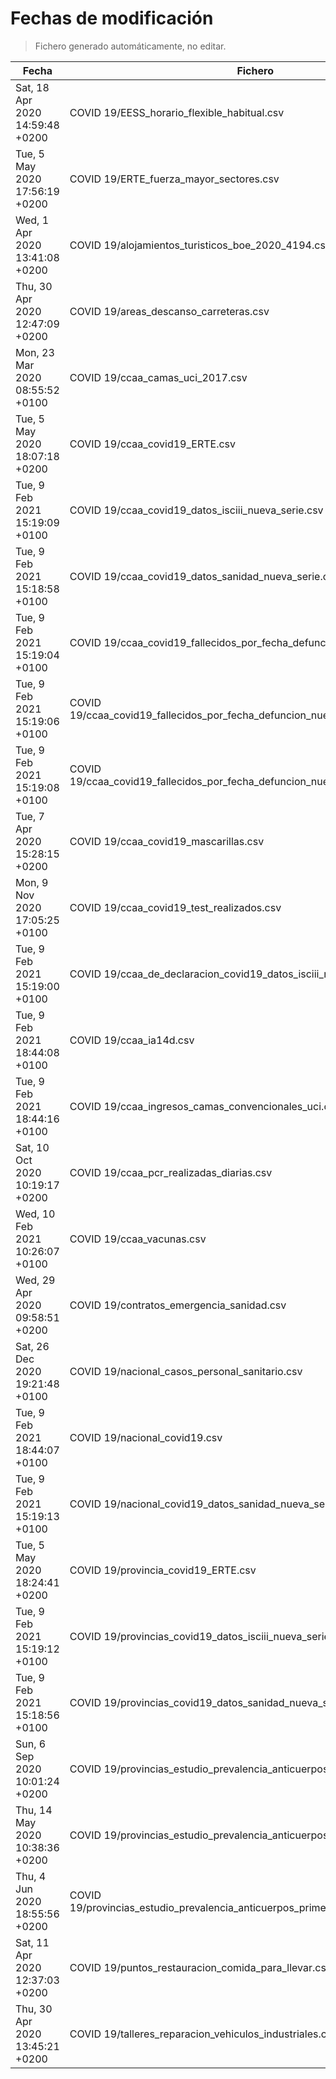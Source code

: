 # Fechas de modificación

> Fichero generado automáticamente, no editar.

| Fecha                           | Fichero                  |
|---------------------------------|--------------------------|
| Sat, 18 Apr 2020 14:59:48 +0200  | COVID 19/EESS_horario_flexible_habitual.csv |
| Tue, 5 May 2020 17:56:19 +0200  | COVID 19/ERTE_fuerza_mayor_sectores.csv |
| Wed, 1 Apr 2020 13:41:08 +0200  | COVID 19/alojamientos_turisticos_boe_2020_4194.csv |
| Thu, 30 Apr 2020 12:47:09 +0200  | COVID 19/areas_descanso_carreteras.csv |
| Mon, 23 Mar 2020 08:55:52 +0100  | COVID 19/ccaa_camas_uci_2017.csv |
| Tue, 5 May 2020 18:07:18 +0200  | COVID 19/ccaa_covid19_ERTE.csv |
| Tue, 9 Feb 2021 15:19:09 +0100  | COVID 19/ccaa_covid19_datos_isciii_nueva_serie.csv |
| Tue, 9 Feb 2021 15:18:58 +0100  | COVID 19/ccaa_covid19_datos_sanidad_nueva_serie.csv |
| Tue, 9 Feb 2021 15:19:04 +0100  | COVID 19/ccaa_covid19_fallecidos_por_fecha_defuncion_nueva_serie.csv |
| Tue, 9 Feb 2021 15:19:06 +0100  | COVID 19/ccaa_covid19_fallecidos_por_fecha_defuncion_nueva_serie_long.csv |
| Tue, 9 Feb 2021 15:19:08 +0100  | COVID 19/ccaa_covid19_fallecidos_por_fecha_defuncion_nueva_serie_original.csv |
| Tue, 7 Apr 2020 15:28:15 +0200  | COVID 19/ccaa_covid19_mascarillas.csv |
| Mon, 9 Nov 2020 17:05:25 +0100  | COVID 19/ccaa_covid19_test_realizados.csv |
| Tue, 9 Feb 2021 15:19:00 +0100  | COVID 19/ccaa_de_declaracion_covid19_datos_isciii_nueva_serie.csv |
| Tue, 9 Feb 2021 18:44:08 +0100  | COVID 19/ccaa_ia14d.csv |
| Tue, 9 Feb 2021 18:44:16 +0100  | COVID 19/ccaa_ingresos_camas_convencionales_uci.csv |
| Sat, 10 Oct 2020 10:19:17 +0200  | COVID 19/ccaa_pcr_realizadas_diarias.csv |
| Wed, 10 Feb 2021 10:26:07 +0100  | COVID 19/ccaa_vacunas.csv |
| Wed, 29 Apr 2020 09:58:51 +0200  | COVID 19/contratos_emergencia_sanidad.csv |
| Sat, 26 Dec 2020 19:21:48 +0100  | COVID 19/nacional_casos_personal_sanitario.csv |
| Tue, 9 Feb 2021 18:44:07 +0100  | COVID 19/nacional_covid19.csv |
| Tue, 9 Feb 2021 15:19:13 +0100  | COVID 19/nacional_covid19_datos_sanidad_nueva_serie_grupos_edad.csv |
| Tue, 5 May 2020 18:24:41 +0200  | COVID 19/provincia_covid19_ERTE.csv |
| Tue, 9 Feb 2021 15:19:12 +0100  | COVID 19/provincias_covid19_datos_isciii_nueva_serie.csv |
| Tue, 9 Feb 2021 15:18:56 +0100  | COVID 19/provincias_covid19_datos_sanidad_nueva_serie.csv |
| Sun, 6 Sep 2020 10:01:24 +0200  | COVID 19/provincias_estudio_prevalencia_anticuerpos_final.csv |
| Thu, 14 May 2020 10:38:36 +0200  | COVID 19/provincias_estudio_prevalencia_anticuerpos_primera_ronda.csv |
| Thu, 4 Jun 2020 18:55:56 +0200  | COVID 19/provincias_estudio_prevalencia_anticuerpos_primera_y_segunda_ronda.csv |
| Sat, 11 Apr 2020 12:37:03 +0200  | COVID 19/puntos_restauracion_comida_para_llevar.csv |
| Thu, 30 Apr 2020 13:45:21 +0200  | COVID 19/talleres_reparacion_vehiculos_industriales.csv |
